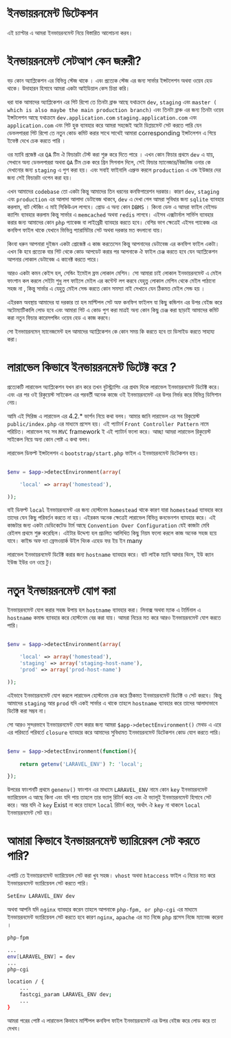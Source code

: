 # ইনভায়রনমেন্ট ডিটেকশন

এই চ্যাপ্টার এ আমরা ইনভায়রনমেন্ট নিয়ে বিস্তারিত আলোচনা করব। 


# ইনভায়রনমেন্ট সেটআপ কেন জরুরী? 
বড় কোন অ্যাপ্লিকেশন এর বিভিন্ন স্টেজ থাকে । এবং প্রত্যেক স্টেজ এর জন্য সার্ভার ইন্সটলেশন অথবা ওয়েব হেড থাকে। উদাহারন হিসাবে আমরা একটা আইডিয়াল কেস চিন্তা করি। 

ধরা যাক আমাদের অ্যাপ্লিকেশন এর গিট রিপো তে তিনটা ব্রাঞ্চ আছে যথাক্রমে ```dev```, ```staging``` এবং ```master ( which is also maybe the main production branch)``` এবং তিনটা ব্রাঞ্চ এর জন্য তিনটা ওয়েব ইন্সটলেশন আছে যথাক্রমে ```dev.application.com``` ```staging.application.com``` এবং ```application.com``` এবং গিট হুক ব্যাবহার করে আমরা সহজেই অটো ডিপ্লয়মেন্ট সেট করতে পারি যেন ডেভলপাররা গিট রিপো তে নতুন কোড কমিট করার সাথে সাথেই আমারা corresponding ইন্সটলেশন এ গিয়ে ইফেক্ট দেখে চেক করতে পারি । 

ওর ম্যাবি প্রজেক্ট এর ```QA``` টিম ঐ ফিচারটা টেস্ট করা শুরু করে দিতে পারে । 
এখন কোন ফিচার প্রথমে ```dev``` এ যায়, সেখানে অন্য ডেভলপাররা অথবা ```QA``` টিম চেক করে গ্রিন সিগনাল দিলে, সেই ফিচার ম্যানেজার/বিজনিজ ওনার কে দেখানোর জন্য  ```staging``` এ পুশ করা হয়। এবং সবাই ফাইনালি এপ্রুভ করলে  ```production``` এ এন্ড ইউজার দের জন্য সেই ফিচারটা ওপেন করা হয়। 

এখন আমাদের ```codebase``` তো একটা কিন্তু আমাদের তিন ধরনের কনফিগারেশন দরকার। কারণ ```dev```, ```staging``` এবং ```production``` এর আলাদা আলাদা ডেটাবেজ থাকবে, ```dev``` এ দেখা গেল আমরা সুবিধার জন্য ```sqlite``` ব্যাবহার করলাম, বাট স্টেজিং এ মাই সিকিউএল লাগবে। প্রোড এ অন্য কোন ```DBMS``` । কিংবা ডেভ এ আমরা ফাইল বেইসড ক্যাশিং ব্যাবহার করলাম কিন্তু সার্ভার এ ```memcached``` অথবা ```redis``` লাগবে। এইসব এক্সটার্নাল সার্ভিস ব্যাবহার করার জন্য আমাদের কোন ```php``` প্যাকেজ বা লাইব্রেরী ব্যাবহার করতে হবে। বেশির ভাগ ক্ষেত্রেই এইসব প্যাকেজ এর কনফিগ ফাইল থাকে যেখানে ভিভিন্ন প্যারামিটার সেট অথবা দরকার মত বদলানো যায়। 

কিংবা ধরুন আপনারা দুইজন একটা প্রোজেক্ট এ কাজ করতেসেন কিন্তু আপনাদের ডেটাবেজ এর কনফিগ ফাইল একটা। এখন কি হবে প্রত্যেক বার গিট থেকে কোড আপডেট করার পর আপনাকে ঐ ফাইল চেঞ্জ করতে হবে যেন অ্যাপ্লিকেশন আপনার লোকাল ডেটাবেজ এ কানেক্ট করতে পারে। 

আরও একটা কমন কেইস হল, সেন্ডিং ইমেইল ফ্রম লোকাল মেশিন। সো আমারা চাই লোকাল ইনভায়রনমেন্ট এ মেইল ফাংশান কল করলে সেইটা শুধু লগ ফাইলে মেইল এর কন্টেন্ট লগ করবে যেহুতু লোকাল মেশিন থেকে মেইল পাঠানো সহজ না , কিন্তু সার্ভার এ যেহুতু মেইল সেন্ড করতে কোন সমস্যা নাই সেখানে যেন ঠিকমত মেইল সেন্ড হয় । 

এইরকম অবস্থায় আমাদের যা দরকার তা হল মাল্টিপল সেট অফ কনফিগ ফাইলস যা কিছু কন্ডিশন এর উপর বেইজ করে অটোম্যাটিকালি লোড হবে এবং আমারা গিট এ কোড পুশ করা মাত্রই অন্য কোন কিছু চেঞ্জ করা ছাড়াই আমাদের কমিট করা নতুন ফিচার কারেসপন্ডিং ওয়েব হেড এ কাজ করবে। 

সো ইনভায়রনমেন্ ম্যানেজমেন্ট হল আমাদের অ্যাপ্লিকেশন কে কোন সময় কি করতে হবে তা ডিসাইড করতে সাহায্য করা। 


# লারাভেল কিভাবে ইনভায়রনমেন্ট ডিটেক্ট করে ? 
প্রত্যেকটি লারাভেল অ্যাপ্লিকেশন যখন রান করে তখন বুটস্ট্র্যাপিং এর প্রথম দিকে লারাভেল ইনভায়রনমেন্ট ডিটেক্ট করে। এবং এর পর ওই রিকুয়েস্ট সাইকেল এর পরবর্তী অনেক কাজে ওই ইনভায়রনমেন্ট এর উপর নির্ভর করে বিভিন্ন ডিসিশান নেয়। 

আমি এই সিরিজ এ লারাভেল এর 4.2.* ভার্শন নিয়ে কথা বলব। আমার জানি লারাভেল এর সব রিকুয়েস্ট ```public/index.php``` এর মাধ্যমে প্রসেস হয়। এই প্যাটার্ন ```Front Controller Pattern``` নামে পরিচিত। লারাভেল সহ সব ```MVC``` framework ই এই প্যাটার্ন ফলো করে। আচ্ছা আমরা লারাভেল রিকুয়েস্ট সাইকেল নিয়ে অন্য কোন পোষ্ট এ কথা বলব। 

লারাভেল ডিফল্ট ইন্সটলেশন এ ```bootstrap/start.php``` ফাইল এ ইনভায়রনমেন্ট ডিটেকশন হয়। 

```php

$env = $app->detectEnvironment(array(

	'local' => array('homestead'),

));

```

বাই ডিফল্ট ```local``` ইনভায়রনমেন্ট এর জন্য হোস্টনেম ```homestead``` থাকে কারণ যারা ```homestead``` ব্যাবহার করে তাদের যেন কিছু পরিবর্তন করতে না হয়। এইরকম অনেক ক্ষেত্রেই লারাভেল বিভিন্ন কনভেনশন ব্যাবহার করে। এই কাজটার জন্য একটা ডেডিকেটেড টার্ম আছে ```Convention Over Configuration``` যেই কাজটা মেবি রেইলস প্রথমে শুরু করেছিল। এইটার উদ্দেশ্য হল প্রচলিত আলিখিত কিছু নিয়ম ফলো করলে কাজ অনেক সহজ হয়ে যাবে। কাইন্ড অফ দ্যা ফ্রেমওয়ার্ক উইল থিংক এহেড ফর ইয় ইন many

লারাভেল ইনভায়রনমেন্ট ডিটেক্ট করার জন্য ```hostname``` ব্যাবহার করে। বাট লাইক ম্যানি আদার থিংস, ইউ ক্যান ইউজ ইউর ওন ওয়ে টু। 

# নতুন ইনভায়রনমেন্ট যোগ করা 

ইনভায়রনমেন্ট যোগ করার সহজ উপায় হল ```hostname``` ব্যাবহার করা। লিনাক্স অথবা ম্যাক এ টার্মিনাল এ ```hostname``` কমান্ড ব্যাবহার করে হোস্টনেম বের করা যায়। আমরা নিচের মত করে আরও ইনভায়রনমেন্ট যোগ করতে পারি। 

```php

$env = $app->detectEnvironment(array(

	'local' => array('homestead'),
	'staging' => array('staging-host-name'),
	'prod' => array('prod-host-name')

));

```

এইভাবে ইনভায়রনমেন্ট যোগ করলে লারাভেল হোস্টনেম চেক করে ঠিকমত ইনভায়রনমেন্ট ডিটেক্ট ও সেট করবে। কিন্তু আমাদের ```staging``` আর ```prod``` যদি একই সার্ভার এ থাকে তাহলে ```hostname``` ব্যাবহার করে তাদের আলাদাভাবে ডিটেক্ট করা সম্ভব না। 

সো আরও সুন্দরভাবে ইনভায়রনমেন্ট যোগ করার জন্য আমরা ```$app->detectEnvironment()``` মেথড এ এরে এর পরিবর্তে পরিবর্তে ```closure``` ব্যাবহার করে আমাদের সুবিধামত ইনভায়রনমেন্ট ডিটেকশন কোড যোগ করতে পারি। 

```php

$env = $app->detectEnvironment(function(){
	
	return getenv('LARAVEL_ENV') ?: 'local';

});

```

উপরের ফাংশনটি প্রথমে ```genenv()``` ফাংশান এর মাধ্যমে  ```LARAVEL_ENV``` নামে কোন ```key``` ইনভায়রনমেন্ট ভ্যারিয়েবল এ আছে কিনা এবং যদি পায় তাহলে তার ভ্যালু রিটার্ন করে এবং ঐ ভ্যালূই ইনভায়রনমেন্ট হিসাবে সেট করে। আর যদি ঐ ```key``` Exist না করে তাহলে ```local``` রিটার্ন করে, অর্থাৎ ঐ ```key``` না থাকলে ```local``` ইনভায়রনমেন্ট সেট হয়। 


# আমারা কিভাবে ইনভায়রনমেন্ট ভ্যারিয়েবল সেট করতে পারি? 

এপাচি তে ইনভায়রনমেন্ট ভ্যারিয়েবল সেট করা খুব সহজ। ```vhost``` অথবা ```htaccess``` ফাইল এ নিচের মত করে ইনভায়রনমেন্ট ভ্যারিয়েবল সেট করতে পারি। 

```bash
SetEnv LARAVEL_ENV dev
```

অথবা আপনি যদি ```nginx``` ব্যাবহার করেন তাহলে আপনাকে ```php-fpm, or php-cgi``` এর মাধ্যমে ইনভায়রনমেন্ট ভ্যারিয়েবল সেট করতে হবে কারণ ```nginx```, ```apache``` এর মত নিজে ```php``` প্রসেস নিজে ম্যানেজ করেনা । 


```bash
php-fpm

...
env[LARAVEL_ENV] = dev
...
php-cgi

location / {
    ...
    fastcgi_param LARAVEL_ENV dev; 
    ...
}
```

আমরা পরের পোষ্ট এ লারাভেল কিভাবে মাল্টিপল কনফিগ ফাইল ইনভায়রনমেন্ট এর উপর বেইজ করে লোড করে তা দেখব। 


